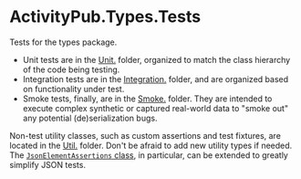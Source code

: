 ﻿# ActivityPub.Types.Tests

Tests for the types package.

* Unit tests are in the [Unit.](Unit) folder, organized to match the class hierarchy of the code being testing.
* Integration tests are in the [Integration.](Integration) folder, and are organized based on functionality under test.
* Smoke tests, finally, are in the [Smoke.](Smoke) folder. They are intended to execute complex synthetic or captured real-world data to "smoke out" any potential (de)serialization bugs.

Non-test utility classes, such as custom assertions and test fixtures, are located in the [Util.](Util) folder.
Don't be afraid to add new utility types if needed.
The [`JsonElementAssertions` class](JsonElementAssertions.cs), in particular, can be extended to greatly simplify JSON tests.